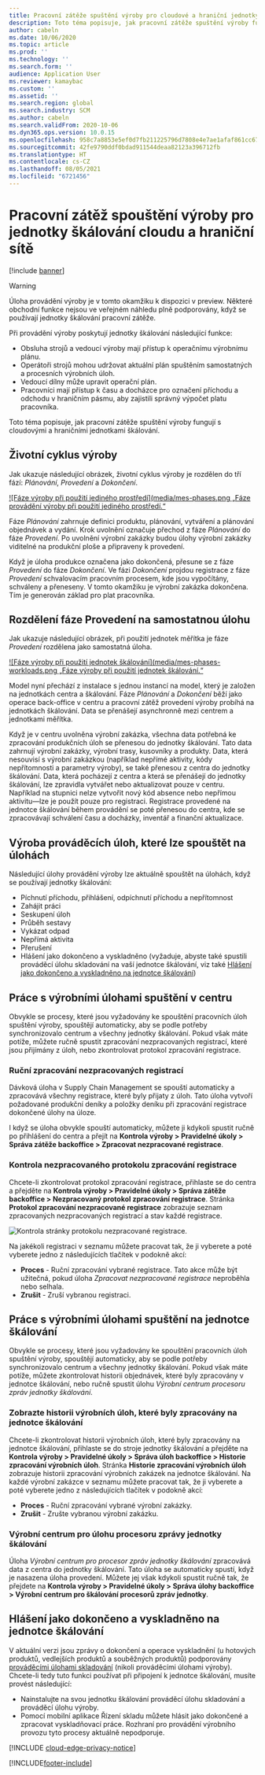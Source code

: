 ```yaml
---
title: Pracovní zátěže spuštění výroby pro cloudové a hraniční jednotky škálování
description: Toto téma popisuje, jak pracovní zátěže spuštění výroby fungují s cloudovými a hraničními jednotkami škálování.
author: cabeln
ms.date: 10/06/2020
ms.topic: article
ms.prod: ''
ms.technology: ''
ms.search.form: ''
audience: Application User
ms.reviewer: kamaybac
ms.custom: ''
ms.assetid: ''
ms.search.region: global
ms.search.industry: SCM
ms.author: cabeln
ms.search.validFrom: 2020-10-06
ms.dyn365.ops.version: 10.0.15
ms.openlocfilehash: 958c7a8853e5ef0d7fb211225796d7808e4e7ae1afaf861cc6746157225c0dbb
ms.sourcegitcommit: 42fe9790ddf0bdad911544deaa82123a396712fb
ms.translationtype: HT
ms.contentlocale: cs-CZ
ms.lasthandoff: 08/05/2021
ms.locfileid: "6721456"
---
```

# <a name="manufacturing-execution-workloads-for-cloud-and-edge-scale-units"></a>Pracovní zátěž spouštění výroby pro jednotky škálování cloudu a hraniční sítě

[!include [banner](../includes/banner.md)]

> [!WARNING]
> Úloha provádění výroby je v tomto okamžiku k dispozici v preview.
> Některé obchodní funkce nejsou ve veřejném náhledu plně podporovány, když se používají jednotky škálování pracovní zátěže.

Při provádění výroby poskytují jednotky škálování následující funkce:

- Obsluha strojů a vedoucí výroby mají přístup k operačnímu výrobnímu plánu.
- Operátoři strojů mohou udržovat aktuální plán spuštěním samostatných a procesních výrobních úloh.
- Vedoucí dílny může upravit operační plán.
- Pracovníci mají přístup k času a docházce pro označení příchodu a odchodu v hraničním pásmu, aby zajistili správný výpočet platu pracovníka.

Toto téma popisuje, jak pracovní zátěže spuštění výroby fungují s cloudovými a hraničními jednotkami škálování.

## <a name="the-manufacturing-lifecycle"></a>Životní cyklus výroby

Jak ukazuje následující obrázek, životní cyklus výroby je rozdělen do tří fází: *Plánování*, *Provedení* a *Dokončení*.

[![Fáze výroby při použití jediného prostředí](media/mes-phases.png „Fáze provádění výroby při použití jediného prostředí.“](media/mes-phases-large.png)

Fáze _Plánování_ zahrnuje definici produktu, plánování, vytváření a plánování objednávek a vydání. Krok uvolnění označuje přechod z fáze _Plánování_ do fáze _Provedení_. Po uvolnění výrobní zakázky budou úlohy výrobní zakázky viditelné na produkční ploše a připraveny k provedení.

Když je úloha produkce označena jako dokončená, přesune se z fáze _Provedení_ do fáze _Dokončení_. Ve fázi _Dokončení_ projdou registrace z fáze *Provedení* schvalovacím pracovním procesem, kde jsou vypočítány, schváleny a přeneseny. V tomto okamžiku je výrobní zakázka dokončena. Tím je generován základ pro plat pracovníka.

## <a name="splitting-the-execute-phase-into-a-separate-workload"></a>Rozdělení fáze Provedení na samostatnou úlohu

Jak ukazuje následující obrázek, při použití jednotek měřítka je fáze _Provedení_ rozdělena jako samostatná úloha.

[![Fáze výroby při použití jednotek škálování](media/mes-phases-workloads.png „Fáze výroby při použití jednotek škálování.“](media/mes-phases-workloads-large.png)

Model nyní přechází z instalace s jednou instancí na model, který je založen na jednotkách centra a škálování. Fáze _Plánování_ a _Dokončení_ běží jako operace back-office v centru a pracovní zátěž provedení výroby probíhá na jednotkách škálování. Data se přenášejí asynchronně mezi centrem a jednotkami měřítka.

Když je v centru uvolněna výrobní zakázka, všechna data potřebná ke zpracování produkčních úloh se přenesou do jednotky škálování. Tato data zahrnují výrobní zakázky, výrobní trasy, kusovníky a produkty. Data, která nesouvisí s výrobní zakázkou (například nepřímé aktivity, kódy nepřítomnosti a parametry výroby), se také přenesou z centra do jednotky škálování. Data, která pocházejí z centra a která se přenášejí do jednotky škálování, lze zpravidla vytvářet nebo aktualizovat pouze v centru. Například na stupnici nelze vytvořit nový kód absence nebo nepřímou aktivitu&mdash;lze je použít pouze pro registraci. Registrace provedené na jednotce škálování během provádění se poté přenesou do centra, kde se zpracovávají schválení času a docházky, inventář a finanční aktualizace.

## <a name="manufacturing-execution-tasks-that-can-be-run-on-workloads"></a>Výroba prováděcích úloh, které lze spouštět na úlohách

Následující úlohy provádění výroby lze aktuálně spouštět na úlohách, když se používají jednotky škálování:

- Píchnutí příchodu, přihlášení, odpíchnutí příchodu a nepřítomnost
- Zahájit práci
- Seskupení úloh
- Průběh sestavy
- Vykázat odpad
- Nepřímá aktivita
- Přerušení
- Hlášení jako dokončeno a vyskladněno (vyžaduje, abyste také spustili prováděcí úlohu skladování na vaší jednotce škálování, viz také [Hlášení jako dokončeno a vyskladněno na jednotce škálování](#RAF))

## <a name="working-with-manufacturing-execution-workloads-on-the-hub"></a>Práce s výrobními úlohami spuštění v centru

Obvykle se procesy, které jsou vyžadovány ke spouštění pracovních úloh spuštění výroby, spouštějí automaticky, aby se podle potřeby synchronizovalo centrum a všechny jednotky škálování. Pokud však máte potíže, můžete ručně spustit zpracování nezpracovaných registrací, které jsou přijímány z úloh, nebo zkontrolovat protokol zpracování registrace.

### <a name="manually-process-raw-registrations"></a>Ruční zpracování nezpracovaných registrací

Dávková úloha v Supply Chain Management se spouští automaticky a zpracovává všechny registrace, které byly přijaty z úloh. Tato úloha vytvoří požadované produkční deníky a položky deníku při zpracování registrace dokončené úlohy na úloze.

I když se úloha obvykle spouští automaticky, můžete ji kdykoli spustit ručně po přihlášení do centra a přejít na **Kontrola výroby \> Pravidelné úkoly \> Správa zátěže backoffice \> Zpracovat nezpracované registrace**.

### <a name="check-the-raw-registration-processing-log"></a>Kontrola nezpracovaného protokolu zpracování registrace

Chcete-li zkontrolovat protokol zpracování registrace, přihlaste se do centra a přejděte na **Kontrola výroby \> Pravidelné úkoly \> Správa zátěže backoffice \> Nezpracovaný protokol zpracování registrace**. Stránka **Protokol zpracování nezpracované registrace** zobrazuje seznam zpracovaných nezpracovaných registrací a stav každé registrace.

![Kontrola stránky protokolu nezpracované registrace.](media/mes-processing-log.png "Kontrola stránky protokolu nezpracované registrace")

Na jakékoli registraci v seznamu můžete pracovat tak, že ji vyberete a poté vyberete jedno z následujících tlačítek v podokně akcí:

- **Proces** - Ruční zpracování vybrané registrace. Tato akce může být užitečná, pokud úloha _Zpracovat nezpracované registrace_ neproběhla nebo selhala.
- **Zrušit** - Zruší vybranou registraci.

## <a name="working-with-manufacturing-execution-workloads-on-a-scale-unit"></a>Práce s výrobními úlohami spuštění na jednotce škálování

Obvykle se procesy, které jsou vyžadovány ke spouštění pracovních úloh spuštění výroby, spouštějí automaticky, aby se podle potřeby synchronizovalo centrum a všechny jednotky škálování. Pokud však máte potíže, můžete zkontrolovat historii objednávek, které byly zpracovány v jednotce škálování, nebo ručně spustit úlohu _Výrobní centrum procesoru zpráv jednotky škálování_.

### <a name="view-the-history-of-manufacturing-jobs-that-have-been-processed-on-a-scale-unit"></a>Zobrazte historii výrobních úloh, které byly zpracovány na jednotce škálování

Chcete-li zkontrolovat historii výrobních úloh, které byly zpracovány na jednotce škálování, přihlaste se do stroje jednotky škálování a přejděte na **Kontrola výroby \> Pravidelné úkoly \> Správa úloh backoffice \> Historie zpracování výrobních úloh**. Stránka **Historie zpracování výrobních úloh** zobrazuje historii zpracování výrobních zakázek na jednotce škálování. Na každé výrobní zakázce v seznamu můžete pracovat tak, že ji vyberete a poté vyberete jedno z následujících tlačítek v podokně akcí:

- **Proces** - Ruční zpracování vybrané výrobní zakázky.
- **Zrušit** - Zrušte vybranou výrobní zakázku.

### <a name="manufacturing-hub-to-scale-unit-message-processor-job"></a>Výrobní centrum pro úlohu procesoru zprávy jednotky škálování

Úloha _Výrobní centrum pro procesor zpráv jednotky škálování_ zpracovává data z centra do jednotky škálování. Tato úloha se automaticky spustí, když je nasazena úloha provedení. Můžete jej však kdykoli spustit ručně tak, že přejdete na **Kontrola výroby \> Pravidelné úkoly \> Správa úlohy backoffice \> Výrobní centrum pro škálování procesorů zpráv jednotky**.

<a name="RAF"></a>

## <a name="report-as-finished-and-putaway-on-a-scale-unit"></a>Hlášení jako dokončeno a vyskladněno na jednotce škálování

<!-- KFM: 
This section describes how to enable the abilities to report as finished and then putaway finished items when you are using to a scale unit.

### Enable and use report as finished and putaway on a scale unit -->

V aktuální verzi jsou zprávy o dokončení a operace vyskladnění (u hotových produktů, vedlejších produktů a souběžných produktů) podporovány [prováděcími úlohami skladování](cloud-edge-workload-warehousing.md) (nikoli prováděcími úlohami výroby). Chcete-li tedy tuto funkci používat při připojení k jednotce škálování, musíte provést následující:

- Nainstalujte na svou jednotku škálování prováděcí úlohu skladování a prováděcí úlohu výroby.
- Pomocí mobilní aplikace Řízení skladu můžete hlásit jako dokončené a zpracovat vyskladňovací práce. Rozhraní pro provádění výrobního provozu tyto procesy aktuálně nepodporuje.

<!-- KFM: API details needed

### Customize report as finished and putaway functionality

 -->

[!INCLUDE [cloud-edge-privacy-notice](../../includes/cloud-edge-privacy-notice.md)]

[!INCLUDE[footer-include](../../includes/footer-banner.md)]

